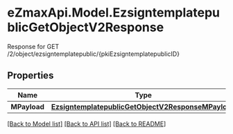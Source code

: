 # eZmaxApi.Model.EzsigntemplatepublicGetObjectV2Response
Response for GET /2/object/ezsigntemplatepublic/{pkiEzsigntemplatepublicID}

## Properties

Name | Type | Description | Notes
------------ | ------------- | ------------- | -------------
**MPayload** | [**EzsigntemplatepublicGetObjectV2ResponseMPayload**](EzsigntemplatepublicGetObjectV2ResponseMPayload.md) |  | 

[[Back to Model list]](../README.md#documentation-for-models) [[Back to API list]](../README.md#documentation-for-api-endpoints) [[Back to README]](../README.md)

